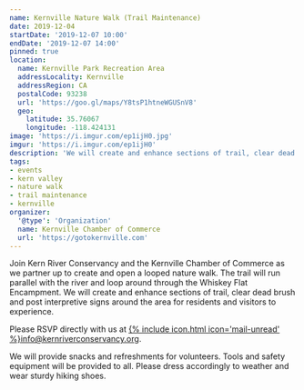 ```yaml
---
name: Kernville Nature Walk (Trail Maintenance)
date: 2019-12-04
startDate: '2019-12-07 10:00'
endDate: '2019-12-07 14:00'
pinned: true
location:
  name: Kernville Park Recreation Area
  addressLocality: Kernville
  addressRegion: CA
  postalCode: 93238
  url: 'https://goo.gl/maps/Y8tsP1htneWGUSnV8'
  geo:
    latitude: 35.76067
    longitude: -118.424131
image: 'https://i.imgur.com/ep1ijH0.jpg'
imgur: 'https://i.imgur.com/ep1ijH0'
description: 'We will create and enhance sections of trail, clear dead brush and post interpretive signs around the area for residents and visitors to experience'
tags:
- events
- kern valley
- nature walk
- trail maintenance
- kernville
organizer:
  '@type': 'Organization'
  name: Kernville Chamber of Commerce
  url: 'https://gotokernville.com'
---
```

Join Kern River Conservancy and the Kernville Chamber of Commerce as we partner
up to create and open a looped nature walk. The trail will run parallel with the
river and loop around through the Whiskey Flat Encampment. We will create and
enhance sections of trail, clear dead brush and post interpretive signs around
the area for residents and visitors to experience.

Please RSVP directly with us at <a href="mailto:info@kernriverconservancy.org" class="underline link-color">{% include icon.html icon='mail-unread' %}info@kernriverconservancy.org.</a>

We will provide snacks and refreshments for volunteers. Tools and safety
equipment will be provided to all. Please dress accordingly to weather and wear
sturdy hiking shoes.
